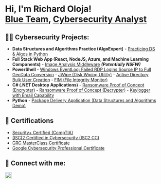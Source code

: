 <h1>Hi, I'm Richard Oloja! <br/><a href="https://github.com/OlojaRichard/RichardOloja">Blue Team</a>, <a href="https://www.linkedin.com/in/richard-oloja-5438ba280">Cybersecurity Analyst</a></h1>

<h2>👨‍💻 Cybersecurity Projects:</h2>

<ul>
  <li><b>Data Structures and Algorithms Practice (AlgoExpert)</b>
    - <a href="https://github.com/joshmadakor1/Algorithms-Practice](https://github.com/OlojaRichard/Building-a-SOC-Honeynet-in-Azure-Live-Traffic-.git">Practicing DS & Algos in Python</a>
  </li>
  <li><b>Full Stack Web App (React, NodeJS, Azure, and Machine Learning Components)</b>
    - <a href="https://github.com/joshmadakor1/4chan-Image-Analysis-Middleware-C964">Image Analysis Middleware</a> <b><i>(Potentially NSFW)</i></b>
  </li>
  <li><b>PowerShell</b>
    - <a href="https://github.com/joshmadakor1/Sentinel-Lab">Windows EventLog: Failed RDP Logins Source IP to Full GeoData Conversion</a>
    - <a href="https://github.com/joshmadakor1/Jwipe.PowerShell">JWipe (Disk Wiping Utility)</a>
    - <a href="https://github.com/joshmadakor1/AD_PS">Active Directory Bulk User Creation</a>
    - <a href="https://github.com/joshmadakor1/PowerShell-Integrity-FIM">FIM (File Integrity Monitor)</a>
  </li>
  <li><b>C# (.NET Desktop Applications)</b>
    - <a href="https://github.com/joshmadakor1/EncrypterPOC">Ransomware Proof of Concept (Encrypter)</a>
    - <a href="https://github.com/joshmadakor1/DecrypterPOC">Ransomware Proof of Concept (Decrypter)</a>
    - <a href="https://github.com/joshmadakor1/Key-Logger-With-Email">Keylogger with Email Capability</a>
  </li>
  <li><b>Python</b>
    - <a href="https://github.com/joshmadakor1/Package-Delivery-Pathfinding-Algorithm">Package Delivery Application (Data Structures and Algorithms Demo)</a>
  </li>
</ul>

<h2>🧾 Certifications</h2>

<ul>
  <li><a href="https://www.youtube.com/watch?v=a83ASGn_V_s">Security+ Certified (CompTIA)</a></li>
  <li><a href="https://www.youtube.com/watch?v=a83ASGn_V_s">(ISC)2 Certified in Cybersecurity (ISC2 CC)</a></li>
  <li><a href="https://www.youtube.com/watch?v=a83ASGn_V_s">GRC MasterClass Certificate</a></li>
  <li><a href="https://www.youtube.com/watch?v=a83ASGn_V_s">Google Cybersecurity Professional Certificate</a></li>
</ul>

<h2> 🤳 Connect with me:</h2>

[<img align="left" alt="Richard Oloja | LinkedIn" width="22px" src="https://cdn.jsdelivr.net/npm/simple-icons@v3/icons/linkedin.svg" />][linkedin]

[linkedin]: https://www.linkedin.com/in/richard-oloja-5438ba280

